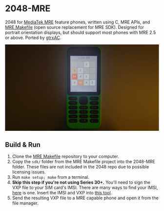 2048-MRE
========

2048 for [MediaTek MRE](https://lpcwiki.miraheze.org/wiki/MAUI_Runtime_Environment) feature phones, written using C, MRE APIs, and [MRE Makefile](https://github.com/gtrxAC/mre-makefile) (open source replacement for MRE SDK). Designed for portrait orientation displays, but should support most phones with MRE 2.5 or above. Ported by [gtrxAC](https://github.com/gtrxAC).

![2048-MRE Nokia 215 Photo](../image/2048-MRE-Nokia-215-Photo.jpg)

## Build & Run

1. Clone the [MRE Makefile](https://github.com/gtrxAC/mre-makefile) repository to your computer.
2. Copy the `sdk/` folder from the MRE Makefile project into the 2048-MRE folder. These files are not included in the 2048 repo due to possible licensing issues.
3. Run `make setup; make` from a terminal.
4. **Skip this step if you're not using Series 30+.** You'll need to sign the VXP file to your SIM card's IMSI. There are many ways to find your IMSI, [here](https://github.com/raspiduino/mre-sdk/discussions/1#discussioncomment-3571276) is one. Insert the IMSI and VXP into [this tool](https://vxpatch.luxferre.top/).
5. Send the resulting VXP file to a MRE capable phone and open it from the file manager. 
